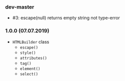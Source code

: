 ### dev-master

* #3: escape(null) returns empty string not type-error

### 1.0.0 (07.07.2019)

* `HTMLBuilder` class
    * `escape()`
    * `style()`
    * `attributes()`
    * `tag()`
    * `element()`
    * `select()`
    